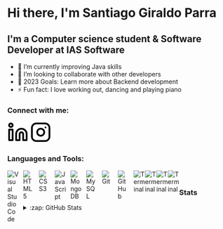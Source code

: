 # Hi there, I'm Santiago Giraldo Parra


## I'm a Computer science student & Software Developer at IAS Software

- 🌱 I’m currently improving Java skills
- 👯 I’m looking to collaborate with other developers 
- 🥅 2023 Goals: Learn more about Backend development
- ⚡ Fun fact: I love working out, dancing and playing piano


### Connect with me:


[![website](./img/linkedin-light.svg)](https://www.linkedin.com/in/santiago-giraldo-011696b5/)    [![website](./img/instagram-light.svg)](https://www.instagram.com/sagipa27/)


### Languages and Tools:

<img align="left" alt="Visual Studio Code" width="26px" src="https://cdn.jsdelivr.net/gh/devicons/devicon/icons/vscode/vscode-original.svg" style="padding-right:10px;" />
<img align="left" alt="HTML5" width="26px" src="https://cdn.jsdelivr.net/gh/devicons/devicon/icons/html5/html5-original.svg" style="padding-right:10px;" />
<img align="left" alt="CSS3" width="26px" src="https://cdn.jsdelivr.net/gh/devicons/devicon/icons/css3/css3-original.svg" style="padding-right:10px;" />
<!-- <img align="left" alt="Sass" width="26px" src="https://cdn.jsdelivr.net/gh/devicons/devicon/icons/sass/sass-original.svg" style="padding-right:10px;" /> -->
<img align="left" alt="JavaScript" width="26px" src="https://cdn.jsdelivr.net/gh/devicons/devicon/icons/javascript/javascript-original.svg" style="padding-right:10px;" />
<!-- <img align="left" alt="React" width="26px" src="https://cdn.jsdelivr.net/gh/devicons/devicon/icons/react/react-original.svg" style="padding-right:10px;" />-->
<!-- [<img align="left" alt="Node.js" width="26px" src="https://cdn.jsdelivr.net/gh/devicons/devicon/icons/nodejs/nodejs-original.svg" style="padding-right:10px;" />]-->
<img align="left" alt="MongoDB" width="26px" src="https://cdn.jsdelivr.net/gh/devicons/devicon/icons/mongodb/mongodb-original.svg" style="padding-right:10px;" />
<img align="left" alt="MySQL" width="26px" src="https://cdn.jsdelivr.net/gh/devicons/devicon/icons/mysql/mysql-original.svg" style="padding-right:10px;" />
<img align="left" alt="Git" width="26px" src="https://cdn.jsdelivr.net/gh/devicons/devicon/icons/git/git-original.svg" style="padding-right:10px;" />
<img align="left" alt="GitHub" width="26px" src="https://user-images.githubusercontent.com/61858344/191144805-12faefef-ba39-4744-ab78-2b8702c8a373.png" style="padding-right:10px;" />
<img align="left" alt="Terminal" width="26px" src="https://user-images.githubusercontent.com/61858344/191144590-73fbecd8-eda7-4692-bfb8-8515168b9b90.png" />
<img align="left" alt="Terminal" width="26px" src="https://upload.wikimedia.org/wikipedia/commons/thumb/9/9c/IntelliJ_IDEA_Icon.svg/1024px-IntelliJ_IDEA_Icon.svg.png" />
<img align="left" alt="Terminal" width="26px" src="https://icon-library.com/images/bash-icon/bash-icon-23.jpg" />
<img align="left" alt="Terminal" width="26px" src="https://user-images.githubusercontent.com/61858344/223590286-740dce4e-d884-45e6-98b4-e72b2ac7b5d6.png
" />
<br>

### Stats

<details>
<br>
  <summary>:zap: GitHub Stats</summary>

  <img align="left" alt="Santiago's GitHub Stats" src="https://github-readme-stats.vercel.app/api?username=sagipa27&show_icons=true&theme=radical" />
  <img align="left" alt="Santiago's GitHub Stats" src="https://github-readme-stats.vercel.app/api/top-langs/?username=sagipa27&show_icons=true&theme=radical" />

</details>


